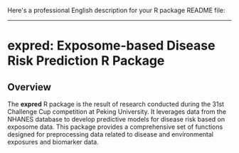 Here's a professional English description for your R package README file:

---

# expred: Exposome-based Disease Risk Prediction R Package

## Overview

The **expred** R package is the result of research conducted during the 31st Challenge Cup competition at Peking University. It leverages data from the NHANES database to develop predictive models for disease risk based on exposome data. This package provides a comprehensive set of functions designed for preprocessing data related to disease and environmental exposures and biomarker data.
